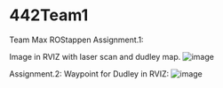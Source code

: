 # 442Team1

Team Max ROStappen
Assignment.1:

Image in RVIZ with laser scan and dudley map.
![image](https://github.com/NarenR21/442Team1/assets/90937234/00d6544a-9ddf-4275-909b-44098f74aa1f)

Assignment.2:
Waypoint for Dudley in RVIZ:
![image](https://github.com/NarenR21/442Team1/assets/73058520/7541a49b-870c-443b-b205-569a4c53e5d4)

